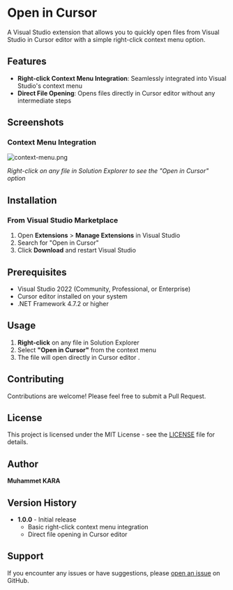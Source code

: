 # Open in Cursor

A Visual Studio extension that allows you to quickly open files from Visual Studio in Cursor editor with a simple right-click context menu option.

## Features

- **Right-click Context Menu Integration**: Seamlessly integrated into Visual Studio's context menu
- **Direct File Opening**: Opens files directly in Cursor editor without any intermediate steps


## Screenshots

### Context Menu Integration
![context-menu.png](context-menu.png)

*Right-click on any file in Solution Explorer to see the "Open in Cursor" option*


## Installation

### From Visual Studio Marketplace
1. Open **Extensions** > **Manage Extensions** in Visual Studio
2. Search for "Open in Cursor"
3. Click **Download** and restart Visual Studio

## Prerequisites

- Visual Studio 2022 (Community, Professional, or Enterprise)
- Cursor editor installed on your system
- .NET Framework 4.7.2 or higher

## Usage

1. **Right-click** on any file in Solution Explorer
2. Select **"Open in Cursor"** from the context menu
3. The file will open directly in Cursor editor
.


## Contributing

Contributions are welcome! Please feel free to submit a Pull Request.

## License

This project is licensed under the MIT License - see the [LICENSE](LICENSE) file for details.

## Author

**Muhammet KARA**

## Version History

- **1.0.0** - Initial release
  - Basic right-click context menu integration
  - Direct file opening in Cursor editor

## Support

If you encounter any issues or have suggestions, please [open an issue](https://github.com/muhammetkara/OpenInCursor/issues) on GitHub. 